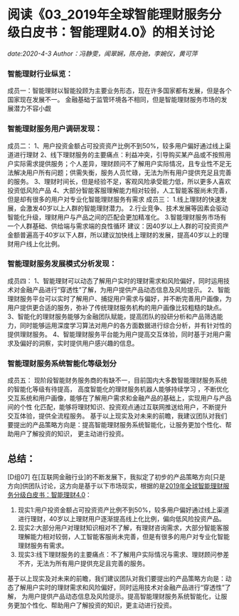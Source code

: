 # 阅读《03_2019年全球智能理财服务分级白皮书：智能理财4.0》的相关讨论
*date:2020-4-3*
*Author：冯静雯，闻翠娴，陈舟驰，李婉仪，黄可萍*

### 智能理财行业纵览：
成员一：智能理财以智能投顾为主要业务形态，现在许多国家都有发展，但是各个国家现在发展不一。
金融基础于监管环境各不相同，但是智能理财服务市场的发展潜力不容小觑

### 智能理财服务用户调研发现：
成员二：
1、用户投资金额占可投资资产比例不到50%，较多用户偏好通过线上渠道进行理财
2、线下理财服务的主要痛点：利益冲突，引导购买某产品或不按照用户实际需求提供服务；个人差异，理财顾问不了解用户实际情况，且专业性不足无
法解决用户所有问题；供需失衡，服务人员忙碌，无法为所有用户提供充足且完善的服务。
3、理财时间长，但是经验不足，客观风险承受能力低，所以更多人喜欢投资低风险产品
4、大部分智能客服理解能力相对较弱，人工智能客服尚未完善，但是却有很多的用户对专业化智能理财服务有需求
成员三：
1.线上理财的快速发展，会激发40岁以上人群的智能理财潜力。
2.行业竞争、技术发展等因素会驱动智能化升级，理财用户与产品之间的匹配会更加精准化。
3.智能理财服务市场有一个人群基础、供给端与需求端的良性循环
建议：因40岁以上人群的可投资资产金额普遍高于40岁以下人群，所以建议加快线上理财的发展，提高40岁以上的理财用户线上化比例。

### 智能理财服务发展模式分析发现：
成员四：
1、智能理财可以动态了解用户实时的理财需求和风险偏好，同时运用技术对金融产品进行“穿透性”了解，为用户提供产品动态信息及风险提示。
2、智能理财服务平台可以实时了解用户、捕捉用户需求与偏好，并不断完善用户画像，为用户提供更合适的服务，弥补了传统理财服务机构的用户画像比较粗糙的缺点。
3、智能化的理财服务能够为金融团队赋能，提高团队的投研分析和产品筛选能力，同时能够运用深度学习算法对用户的各方面数据进行综合分析，并有针对性的提供理财服务。
4、智能理财服务平台能为用户提高交互体验，同时基于对用户需求及偏好的洞察，实时提供用户感兴趣的信息。

### 智能理财服务系统智能化等级划分
成员五：
现阶段智能财务服务商的有缺不一，目前国内大多数智能理财服务系统的智能化等级有待提高，
高度智能化的理财服务机器人能够持续学习 ，不断优化交互系统和用户画像，能够在了解用户需求和金融产品的基础上，实现用户与产品间的个性
化匹配，能够将理财知识、投资观点通过互联网推送给用户，不断提升交互体验，提供全流程服务。
基于以上现实及对未来的前瞻，我建议团队对我们要提出的产品策略方向是：提高智能理财服务系统智能化，让服务更加个性化、帮助用户了解投资的知识，
更主动进行投资。

## 总结：
[D组07]
在[互联网金融行业]的不断发展下，我拟定了初步的产品策略方向[只是方向]供团队讨论，这方向是基于以下市场现实，根据的是[2019年全球智能理财服务分级白皮书：智能理财4.0](http://report.iresearch.cn/wx/report.aspx?id=3408)：
1. 现实1:用户投资金额占可投资资产比例不到50%，较多用户偏好通过线上渠道进行理财，40岁以上理财用户逐渐提高线上化比例，偏向低风险投资产品。
2. 现实2:大部分用户对理财知识相对不了解，有理财咨询需求，大部分智能客服理解能力相对较弱，人工智能客服尚未完善，但是有很多的用户对专业化智能理财服务有需求。
2. 现实3:线下理财服务的主要痛点：不了解用户实际情况与需求、理财顾问参差不齐，无法为所有用户提供充足且完善的服务。

基于以上现实及对未来的前瞻，我们建议团队对我们要提出的产品策略方向是：动态了解用户实时的理财需求和风险偏好，同时运用技术对金融产品进行“穿透性”了解，
为用户提供产品动态信息及风险提示。提高智能理财服务系统智能化，让服务更加个性化、帮助用户了解投资的知识，更主动进行投资。

